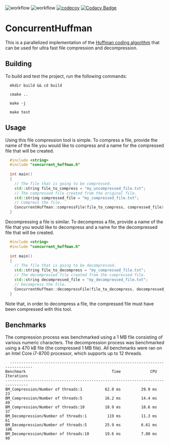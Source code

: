 ![workflow](https://github.com/jmsadair/ConcurrentHuffman/actions/workflows/linux.yml/badge.svg)
![workflow](https://github.com/jmsadair/ConcurrentHuffman/actions/workflows/macos.yml/badge.svg)
[![codecov](https://codecov.io/gh/jmsadair/ConcurrentHuffman/branch/main/graph/badge.svg?token=40DYWKQQZ0)](https://codecov.io/gh/jmsadair/ConcurrentHuffman)
[![Codacy Badge](https://app.codacy.com/project/badge/Grade/4670e66886e54d319f505b6422e4cfcb)](https://www.codacy.com/gh/jmsadair/ConcurrentHuffman/dashboard?utm_source=github.com&amp;utm_medium=referral&amp;utm_content=jmsadair/ConcurrentHuffman&amp;utm_campaign=Badge_Grade)
# ConcurrentHuffman
This is a parallelized implementation of the [Huffman coding algorithm](https://en.wikipedia.org/wiki/Huffman_coding) that can be used for ultra fast file compression and decompression. 
## Building
To build and test the project, run the following commands: 
```
  mkdir build && cd build

  cmake ..

  make -j

  make test
```
## Usage
Using this file compression tool is simple. To compress a file, provide the name of the file you would like to compress and a name for the compressed file that will be created.
```cpp
  #include <string>
  #include "concurrent_huffman.h"
  
  int main()
  {
    // The file that is going to be compressed.
    std::string file_to_compress = "my_uncompressed_file.txt";
    // The compressed file created from the original file.
    std::string compressed_file = "my_compressed_file.txt";
    // Compress the file.
    ConcurrentHuffman::compressFile(file_to_compress, compressed_file);
  }

```
Decompressing a file is similar. To decompress a file, provide a name of the file that you would like to decompress and a name for the decompressed file
that will be created.
```cpp
  #include <string>
  #include "concurrent_huffman.h"
  
  int main()
  {
    // The file that is going to be decompressed.
    std::string file_to_decompress = "my_compressed_file.txt";
    // The decompressed file created from the compressed file.
    std::string decompressed_file = "my_decompressed_file.txt";
    // Decompress the file.
    ConcurrentHuffman::decompressFile(file_to_decompress, decompressed_file);
  }

```
Note that, in order to decompress a file, the compressed file must have been compressed with this tool.
## Benchmarks
The compression process was benchmarked using a 1 MB file consisting of various numeric characters. The decompression process was benchmarked using a 470 kB file (the compressed 1 MB file). All benchmarks were ran on an Intel Core i7-8700 processor, which supports up to 12 threads.
```
  --------------------------------------------------------------------------------
Benchmark                                      Time             CPU   Iterations
--------------------------------------------------------------------------------
BM_Compression/Number of threads:1          62.0 ms         29.9 ms           23
BM_Compression/Number of threads:5          16.2 ms         14.4 ms           49
BM_Compression/Number of threads:10         18.9 ms         18.6 ms           37
BM_Decompression/Number of threads:1         119 ms         11.3 ms           61
BM_Decompression/Number of threads:5        25.9 ms         6.61 ms          106
BM_Decompression/Number of threads:10       19.6 ms         7.80 ms           90
```
